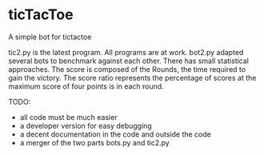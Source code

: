ticTacToe
=========

A simple bot for tictactoe

tic2.py is the latest program. All programs are at work. bot2.py adapted several bots to benchmark against each other. There has small statistical approaches. The score is composed of the Rounds, the time required to gain the victory. The score ratio represents the percentage of scores at the maximum score of four points is in each round.

TODO:
* all code must be much easier
* a developer version for easy debugging
* a decent documentation in the code and outside the code
* a merger of the two parts bots.py and tic2.py
